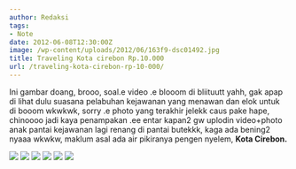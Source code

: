 ```yaml
---
author: Redaksi
tags:
- Note
date: 2012-06-08T12:30:00Z
image: /wp-content/uploads/2012/06/163f9-dsc01492.jpg
title: Traveling Kota cirebon Rp.10.000
url: /traveling-kota-cirebon-rp-10-000/
---
```


Ini gambar doang, brooo, soal.e video .e blooom di bliituutt yahh, gak apap di lihat dulu suasana pelabuhan kejawanan yang menawan dan elok untuk di booom wkwkwk, sorry .e photo yang terakhir jelekk caus pake hape, chinoooo jadi kaya penampakan .ee entar kapan2 gw uplodin video+photo anak pantai kejawanan lagi renang di pantai butekkk, kaga ada bening2 nyaaa wkwkw, maklum asal ada air pikiranya pengen nyelem, **Kota Cirebon.**

![](/wp-content/uploads/2012/06/72ca6-a9c49-dsc01476.jpg)
![](/wp-content/uploads/2012/06/b061c-d30b0-dsc01475.jpg)
![](/wp-content/uploads/2012/06/163f9-dsc01492.jpg)
![](/wp-content/uploads/2012/06/3916f-dsc01482.jpg)
![](/wp-content/uploads/2012/06/0968f-dsc014791.jpg)
![](/wp-content/uploads/2012/06/d3718-dsc01490.jpg)
